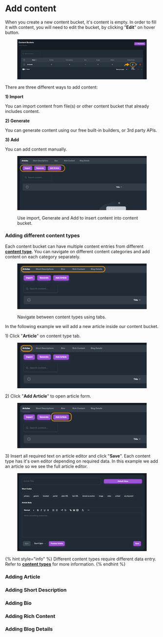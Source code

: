 # Add content

When you create a new content bucket, it's content is empty. In order to fill it with content, you will need to edit the bucket, by clicking "**Edit**" on hover button.

<figure><img src="../../.gitbook/assets/content bucket edit.jpg" alt=""><figcaption></figcaption></figure>

There are three different ways to add content:

**1) Import**

You can import content from file(s) or other content bucket that already includes content.

**2) Generate**

You can generate content using our free built-in builders, or 3rd party APIs.

**3) Add**

You can add content manually.

<figure><img src="../../.gitbook/assets/content bucket menu.jpg" alt=""><figcaption><p>Use import, Generate and Add to insert content into content bucket.</p></figcaption></figure>

### Adding different content types

Each content bucket can have multiple content entries from different [**content type**](content-types.md). You can navigate on different content categories and add content on each category separately.

<figure><img src="../../.gitbook/assets/content types.jpg" alt=""><figcaption><p>Navigate between content types using tabs.</p></figcaption></figure>

In the following example we will add a new article inside our content bucket.

1\) Click "**Article**" on content type tab.

<figure><img src="../../.gitbook/assets/articles tab.jpg" alt=""><figcaption></figcaption></figure>

2\) Click "**Add Article**" to open article form.

<figure><img src="../../.gitbook/assets/articles - add article.jpg" alt=""><figcaption></figcaption></figure>

3\) Insert all required text on article editor and click "**Save**". Each content type has it's own editor depending on required data. In this example we add an article so we see the full article editor.

<figure><img src="../../.gitbook/assets/article editor.jpg" alt=""><figcaption></figcaption></figure>

{% hint style="info" %}
Different content types require different data entry. Refer to [**content types**](content-types.md) for more information.
{% endhint %}

### Adding Article



### Adding Short Description



### Adding Bio



### Adding Rich Content



### Adding Blog Details





